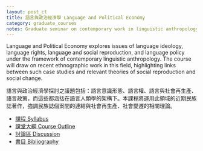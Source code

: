 ```yaml
---
layout: post_ct
title: 語言與政治經濟學 Language and Political Economy
category: graduate_courses
notes: Graduate seminar on contemporary work in linguistic anthropology. (Discontinued.)
---
```



Language and Political Economy explores issues of language ideology, language rights, language and social reproduction, and language policy under the framework of contemporary linguistic anthropology. The course will draw on recent ethnographic work in this field, highlighting links between such case studies and relevant theories of social reproduction and social change.

語言與政治經濟學探討之議題包括：語言意識形態、語言權、語言與社會再生產、語言政策，而這些都涵括在語言人類學的架構下。本課程將運用此領域的近期民族誌著作，強調民族誌個案間的連結與社會再生產、社會變遷的相關理論。

* [課程 Syllabus][syllabus]
* [課堂大綱 Course Outline][outline]
* [討論區 Discussion][discussion]
* [書目 Bibliography][bibliography]


[syllabus]:http://docs.google.com/Doc?docid=0AVIzY9pLiJVZZGZxY3Yyd3hfMjI2dDczNGJ6ZjQ
[outline]:http://spreadsheets.google.com/ccc?key=0AlIzY9pLiJVZdHVJMDEwWmlOTG5TeDNfTEwxU1c5MlE
[discussion]:http://groups.google.com/group/language-pol-econ-2010
[bibliography]:http://www.mendeley.com/research-papers/collections/681381/Readings-for-Language-and-Political-Economy/
